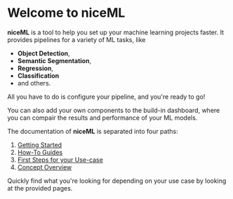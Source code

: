 # Welcome to niceML

**niceML** is a tool to help you set up your machine learning projects faster. 
It provides pipelines for a variety of ML tasks, like

- **Object Detection**,
- **Semantic Segmentation**,
- **Regression**,
- **Classification**
- and others.

All you have to do is configure your pipeline, and you're ready to go!

You can also add your own components to the build-in dashboard, 
where you can compair the results and performance of your ML models.


The documentation of **niceML** is separated into four paths:

1. [Getting Started](tutorials.md)
2. [How-To Guides](how-to-guides.md)
3. [First Steps for your Use-case](first-steps.md)
4. [Concept Overview](concepts.md)

Quickly find what you're looking for depending on
your use case by looking at the provided pages.
